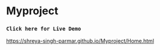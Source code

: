 # Myproject
### `Click here for Live Demo`
https://shreya-singh-parmar.github.io/Myproject/Home.html
